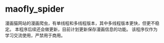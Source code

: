 # maofly_spider  

漫画猫网站的漫画爬虫，有单线程和多线程版本，其中多线程版本更快，但更不稳定。
本程序后续还会做更新，目前计划更新保存漫画信息的功能。
该程序仅作为学习交流使用，严禁用于商用。
